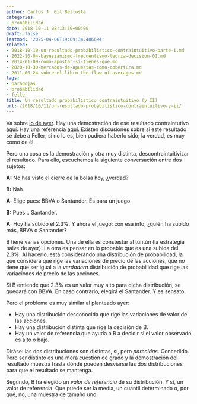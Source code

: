 ```yaml
---
author: Carlos J. Gil Bellosta
categories:
- probabilidad
date: 2018-10-11 08:13:50+00:00
draft: false
lastmod: '2025-04-06T19:09:34.486694'
related:
- 2018-10-10-un-resultado-probabilistico-contraintuitivo-parte-i.md
- 2022-10-04-bayesianismo-frecuentismo-teoria-decision-01.md
- 2014-01-09-como-apostar-si-tienes-que.md
- 2020-10-30-mercados-de-apuestas-como-cobertura.md
- 2011-06-24-sobre-el-libro-the-flaw-of-averages.md
tags:
- paradojas
- probabilidad
- feller
title: Un resultado probabilístico contraintuitivo (y II)
url: /2018/10/11/un-resultado-probabilistico-contraintuitivo-y-ii/
---
```


Va sobre [lo de ayer](https://datanalytics.com/2018/10/10/un-resultado-probabilistico-contraintuitivo-parte-i/). Hay una demostración de ese resultado contraintutivo [aquí](https://math.stackexchange.com/questions/655972/help-rules-of-a-game-whose-details-i-dont-remember/656426#656426). Hay una referencia [aquí](http://www-isl.stanford.edu/~cover/papers/paper73.pdf). Existen discusiones sobre si este resultado se debe a Feller; si no lo es, bien pudiera haberlo sido; la verdad, es muy como de él.

Pero una cosa es la demostración y otra muy distinta, descontraintuitivizar el resultado. Para ello, escuchemos la siguiente conversación entre dos sujetos:

**A:** No has visto el cierre de la bolsa hoy, ¿verdad?

**B:** Nah.

**A:** Elige pues: BBVA o Santander. Es para un juego.

**B:** Pues... Santander.

**A:** Hoy ha subido el 2.3%. Y ahora el juego: con esa info, ¿quién ha subido más, BBVA o Santander?

B tiene varias opciones. Una de ella es constestar al tuntún (la estrategia naive de ayer). La otra es pensar en lo probable que es una subida del 2.3%. Al hacerlo, está considerando una distribución de probabilidad, la que considera que rige las variaciones de precio de las acciones, que no tiene que ser igual a la _verdadera_ distribución de probabilidad que rige las variaciones de precio de las acciones.

Si B entiende que 2.3% es un valor muy alto para dicha distribución, se quedará con BBVA. En caso contrario, elegirá el Santander. Y es sensato.

Pero el problema es muy similar al planteado ayer:

* Hay una distribución desconocida que rige las variaciones de valor de las acciones.
* Hay una distribución distinta que rige la decisión de B.
* Hay un valor de referencia que ayuda a B a decidir si el valor observado es alto o bajo.

Diráse: las dos distribuciones son distintas, sí, pero _parecidas_. Concedido. Pero ser distinto es una mera cuestión de grado y la demostración del resultado muestra hasta dónde pueden desviarse las dos distribuciones para que el resultado se mantenga.

Segundo, B ha elegido un _valor de referencia_ de su distribución. Y sí, un valor de referencia. Que puede ser la media, un cuantil determinado o, por qué, no, una muestra de tamaño uno.